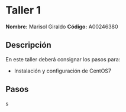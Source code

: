 # Taller 1

**Nombre:** Marisol Giraldo
**Código:** A00246380

## Descripción
En este taller deberá consignar los pasos para:
* Instalación y configuración de CentOS7

## Pasos
s

